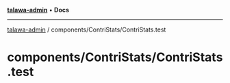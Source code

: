 [**talawa-admin**](../../../README.md) • **Docs**

***

[talawa-admin](../../../modules.md) / components/ContriStats/ContriStats.test

# components/ContriStats/ContriStats.test
